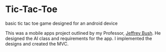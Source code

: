 # Tic-Tac-Toe
basic tic tac toe game designed for an android device

This was a mobile apps project outlined by my Professor, [Jeffrey Bush][1].
He designed the AI class and requirements for the app.<a></a>
I implemented the designs and created the MVC.

[1]: https://github.com/coderforlife/ "Jeffery Bush"
